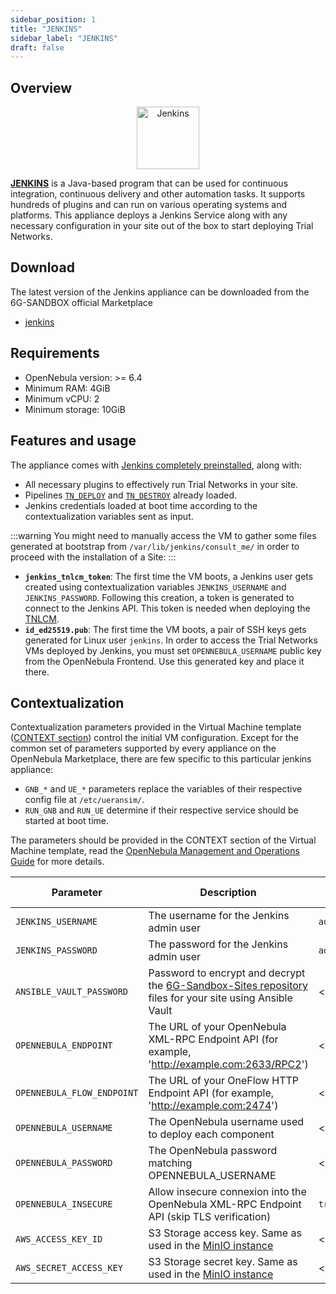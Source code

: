 ```yaml
---
sidebar_position: 1
title: "JENKINS"
sidebar_label: "JENKINS"
draft: false
---
```


## Overview

<p align="center">
  <a href="https://www.jenkins.io/"><img src="https://www.jenkins.io/images/logos/jenkins/jenkins.png"  width="100" title="Jenkins"></img></a>
</p>

**[JENKINS](https://www.jenkins.io/)** is a Java-based program that can be used for continuous integration, continuous delivery and other automation tasks. It supports hundreds of plugins and can run on various operating systems and platforms.
This appliance deploys a Jenkins Service along with any necessary configuration in your site out of the box to start deploying Trial Networks.

## Download

The latest version of the Jenkins appliance can be downloaded from the 6G-SANDBOX official Marketplace
- [jenkins](https://marketplace.mobilesandbox.cloud:9443/appliance/service_jenkins)

## Requirements

* OpenNebula version: >= 6.4
* Minimum RAM: 4GiB
* Minimum vCPU: 2
* Minimum storage: 10GiB

## Features and usage

The appliance comes with [Jenkins completely preinstalled](https://www.jenkins.io/doc/book/installing/linux/), along with:
- All necessary plugins to effectively run Trial Networks in your site.
- Pipelines [`TN_DEPLOY`](https://github.com/6G-SANDBOX/6G-Library/blob/main/.global/pac/TN_DEPLOY.groovy) and [`TN_DESTROY`](https://github.com/6G-SANDBOX/6G-Library/blob/main/.global/pac/TN_DESTROY.groovy) already loaded.
- Jenkins credentials loaded at boot time according to the contextualization variables sent as input.

:::warning
You might need to manually access the VM to gather some files generated at bootstrap from `/var/lib/jenkins/consult_me/` in order to proceed with the installation of a Site:
:::

- **`jenkins_tnlcm_token`**: The first time the VM boots, a Jenkins user gets created using contextualization variables `JENKINS_USERNAME` and `JENKINS_PASSWORD`. Following this creation, a token is generated to connect to the Jenkins API. This token is needed when deploying the [TNLCM](https://github.com/6G-SANDBOX/marketplace-community/wiki/tnlcm).
- **`id_ed25519.pub`**: The first time the VM boots, a pair of SSH keys gets generated for Linux user `jenkins`. In order to access the Trial Networks VMs deployed by Jenkins, you must set `OPENNEBULA_USERNAME` public key from the OpenNebula Frontend. Use this generated key and place it there.

## Contextualization

Contextualization parameters provided in the Virtual Machine template ([CONTEXT section](https://docs.opennebula.io/6.8/management_and_operations/references/template.html?highlight=context#context-section)) control the initial VM configuration. Except for the common set of parameters supported by every appliance on the OpenNebula Marketplace, there are few specific to this particular jenkins appliance:

* `GNB_*` and `UE_*` parameters replace the variables of their respective config file at `/etc/ueransim/`.
* `RUN_GNB` and `RUN_UE` determine if their respective service should be started at boot time.

The parameters should be provided in the CONTEXT section of the Virtual Machine template, read the [OpenNebula Management and Operations Guide](https://docs.opennebula.io/stable/management_and_operations) for more details.

| Parameter                  | Description                                                           | Default Value |
|----------------------------|-----------------------------------------------------------------------|---------------|
| `JENKINS_USERNAME`         | The username for the Jenkins admin user                               | `admin`       |
| `JENKINS_PASSWORD`         | The password for the Jenkins admin user                               | `admin`       |
| `ANSIBLE_VAULT_PASSWORD`   | Password to encrypt and decrypt the [6G-Sandbox-Sites repository](https://github.com/6G-SANDBOX/6G-Sandbox-Sites) files for your site using Ansible Vault | \<undefined\> |
| `OPENNEBULA_ENDPOINT`      | The URL of your OpenNebula XML-RPC Endpoint API (for example, 'http://example.com:2633/RPC2') | \<undefined\> |
| `OPENNEBULA_FLOW_ENDPOINT` | The URL of your OneFlow HTTP Endpoint API (for example, 'http://example.com:2474')            | \<undefined\> |
| `OPENNEBULA_USERNAME`      | The OpenNebula username used to deploy each component                 | \<undefined\> |
| `OPENNEBULA_PASSWORD`      | The OpenNebula password matching OPENNEBULA_USERNAME                  | \<undefined\> |
| `OPENNEBULA_INSECURE`      | Allow insecure connexion into the OpenNebula XML-RPC Endpoint API (skip TLS verification) | `true` |
| `AWS_ACCESS_KEY_ID`        | S3 Storage access key. Same as used in the [MinIO instance](https://github.com/OpenNebula/one-apps/wiki/minio_feature) | \<undefined\> |
| `AWS_SECRET_ACCESS_KEY`    | S3 Storage secret key. Same as used in the [MinIO instance](https://github.com/OpenNebula/one-apps/wiki/minio_feature) | \<undefined\> |